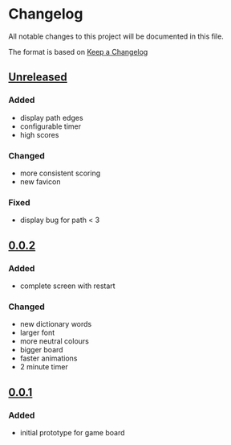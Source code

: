 # Changelog
All notable changes to this project will be documented in this file.

The format is based on [Keep a Changelog](https://keepachangelog.com/en/1.0.0/)

## [Unreleased]

### Added
- display path edges
- configurable timer
- high scores

### Changed
- more consistent scoring
- new favicon

### Fixed
- display bug for path < 3

## [0.0.2]

### Added
- complete screen with restart

### Changed
- new dictionary words
- larger font
- more neutral colours
- bigger board
- faster animations
- 2 minute timer

## [0.0.1]

### Added
- initial prototype for game board

[Unreleased]: https://github.com/amccausl/hex-spell/compare/v0.0.2...master
[0.0.2]: https://github.com/amccausl/hex-spell/compare/v0.0.1...v0.0.2
[0.0.1]: https://github.com/amccausl/hex-spell/compare/gh-pages...v0.0.1
